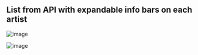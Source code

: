 ## List from API with expandable info bars on each artist

![image](https://user-images.githubusercontent.com/44725786/109386577-6f064500-78f3-11eb-9e61-0947595cf7c7.png)

![image](https://user-images.githubusercontent.com/44725786/109386582-7594bc80-78f3-11eb-8185-44bb1a389936.png)
